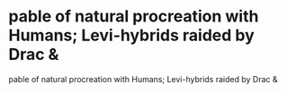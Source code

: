 # pable of natural procreation with Humans; Levi-hybrids raided by Drac &

pable of natural procreation with Humans; Levi-hybrids raided by Drac &
